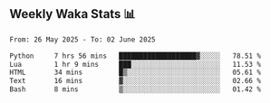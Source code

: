 ## Weekly Waka Stats 📊
<!--START_SECTION:waka-->

```txt
From: 26 May 2025 - To: 02 June 2025

Python     7 hrs 56 mins   ███████████████████▓░░░░░   78.51 %
Lua        1 hr 9 mins     ███░░░░░░░░░░░░░░░░░░░░░░   11.53 %
HTML       34 mins         █▒░░░░░░░░░░░░░░░░░░░░░░░   05.61 %
Text       16 mins         ▓░░░░░░░░░░░░░░░░░░░░░░░░   02.66 %
Bash       8 mins          ▒░░░░░░░░░░░░░░░░░░░░░░░░   01.42 %
```

<!--END_SECTION:waka-->

<!--

Here are some ideas to get you started:

- 🔭 I’m currently working on (way to add branches committed on)
- 🌱 I’m currently learning Web Frameworks and Machine Learning! (Lisp, JS (react & angular), Python, and __)
- 💬 Ask me about ...
- 📫 How to reach me: 
- 😄 Pronouns: He/Him/His
- ⚡ Fun fact: ...

that-recsys-lab
-->
